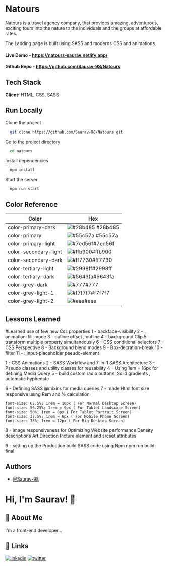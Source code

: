 # Natours

Natours is a travel agency company, that provides amazing, adventurous, exciting tours into the nature to the individuals and the groups at affordable rates.

The Landing page is built using SASS and moderns CSS and animations.

#### Live Demo - https://natours-saurav.netlify.app/

#### Github Repo - https://github.com/Saurav-98/Natours

## Tech Stack

**Client:** HTML, CSS, SASS

## Run Locally

Clone the project

```bash
  git clone https://github.com/Saurav-98/Natours.git
```

Go to the project directory

```bash
  cd natours
```

Install dependencies

```bash
  npm install
```

Start the server

```bash
  npm run start
```

## Color Reference

| Color                 | Hex                                                              |
| --------------------- | ---------------------------------------------------------------- |
| color-primary-dark    | ![#28b485](https://via.placeholder.com/10/28b485?text=+) #28b485 |
| color-primary         | ![#55c57a](https://via.placeholder.com/10/55c57a?text=+) #55c57a |
| color-primary-light   | ![#7ed56f](https://via.placeholder.com/10/00b48a?text=+)#7ed56f  |
| color-secondary-light | ![#ffb900](https://via.placeholder.com/10/ffb900?text=+)#ffb900  |
| color-secondary-dark  | ![#ff7730](https://via.placeholder.com/10/ff7730?text=+)#ff7730  |
| color-tertiary-light  | ![#2998ff](https://via.placeholder.com/10/2998ff?text=+)#2998ff  |
| color-tertiary-dark   | ![#5643fa](https://via.placeholder.com/10/5643fa?text=+)#5643fa  |
| color-grey-dark       | ![#777](https://via.placeholder.com/10/777?text=+)#777           |
| color-grey-light-1    | ![#f7f7f7](https://via.placeholder.com/10/f7f7f7?text=+)#f7f7f7  |
| color-grey-light-2    | ![#eee](https://via.placeholder.com/10/eee?text=+)#eee           |

## Lessons Learned

#Learned use of few new Css properties
1 - backface-visibility
2 - animation-fill-mode
3 - outline offset , outline
4 - background Clip
5 - transform multiple property simultaneously
6 - CSS conditional selectors
7 - CSS Perspective
8 - Background blend modes
9 - Box-decration-break
10 - filter
11 - ::input-placeholder pseudo-element

1 - CSS Animations
2 - SASS Workflow and 7-in-1 SASS Architecture
3 - Pseudo classes and utility classes for reusability
4 - Using 1em = 16px for defining Media Query
5 - build custom radio buttons, Solid gradients , automatic hyphenate

6 - Defining SASS @mixins for media queries
7 - made Html font size responsive using Rem and % calculation

    font-size: 62.5%; 1rem = 10px ( For Normal Desktop Screen)
    font-size: 56.25%; 1rem = 9px ( For Tablet Landscape Screen)
    font-size: 50%; 1rem = 8px ( For Tablet Portrait Screen)
    font-size: 37.5%; 1rem = 6px ( For Mobile Phone Screen)
    font-size: 75%; 1rem = 12px ( For Big Desktop Screen)

8 - Image responsiveness for Optimizing Website performance
Density descriptions
Art Direction
Picture element and srcset attributes

9 - setting up the Production build SASS code using Npm
npm run build-final

## Authors

- [@Saurav-98](https://github.com/Saurav-98)

# Hi, I'm Saurav! 👋

## 🚀 About Me

I'm a front-end developer...

## 🔗 Links

[![linkedin](https://img.shields.io/badge/linkedin-0A66C2?style=for-the-badge&logo=linkedin&logoColor=white)](https://www.linkedin.com/in/skv22/)
[![twitter](https://img.shields.io/badge/twitter-1DA1F2?style=for-the-badge&logo=twitter&logoColor=white)](https://twitter.com/SauravKverma22)
